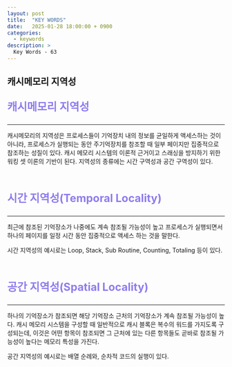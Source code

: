 ```yaml
---
layout: post
title:  "KEY WORDS"
date:   2025-01-28 18:00:00 + 0900
categories:
  - keywords
description: >
  Key Words - 63
---
```

## 캐시메모리 지역성

<p style = "color:#8f7cee; font-size:25px; font-weight:bold">
캐시메모리 지역성
</p>

---

캐시메모리의 지역성은 프로세스들이 기억장치 내의 정보를 균일하게 액세스하는 것이 아니라, 프로세스가 실행되는 동안 주기억장치를 참조할 때 일부 페이지만 집중적으로 참조하는 성질이 있다.
캐시 메모리 시스템의 이론적 근거이고 스래싱을 방지하기 위한 워킹 셋 이론의 기반이 된다.
지역성의 종류에는 시간 구역성과 공간 구역성이 있다.

<br/>

<p style = "color:#8f7cee; font-size:25px; font-weight:bold">
시간 지역성(Temporal Locality)
</p>

---

최근에 참조된 기억장소가 나중에도 계속 참조될 가능성이 높고 프로세스가 실행되면서 하나의 페이지를 일정 시간 동안 집중적으로 액세스 하는 것을 말한다.

시간 지역성의 예시로는 Loop, Stack, Sub Routine, Counting, Totaling 등이 있다.

<br/>

<p style = "color:#8f7cee; font-size:25px; font-weight:bold">
공간 지역성(Spatial Locality)
</p>

---

하나의 기억장소가 참조되면 해당 기억장소 근처의 기억장소가 계속 참조될 가능성이 높다.
캐시 메모리 시스템을 구성할 때 일반적으로 캐시 블록은 복수의 
워드를 가지도록 구성되는데, 이것은 어떤 항목이 참조되면 그 
근처에 있는 다른 항목들도 곧바로 참조될 가능성이 높다는 메모리 특성을 가진다.

공간 지역성의 예시로는 배열 순례와, 순차적 코드의 실행이 있다.
